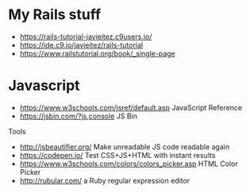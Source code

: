 
# My Rails stuff
* https://rails-tutorial-javieitez.c9users.io/
* https://ide.c9.io/javieitez/rails-tutorial
* https://www.railstutorial.org/book/_single-page

# Javascript
 * https://www.w3schools.com/jsref/default.asp JavaScript Reference
 * https://jsbin.com/?js,console JS Bin

Tools 
* http://jsbeautifier.org/ Make unreadable JS code readable again
* https://codepen.io/ Test CSS+JS+HTML with instant results
* https://www.w3schools.com/colors/colors_picker.asp HTML Color Picker
* http://rubular.com/ a Ruby regular expression editor

